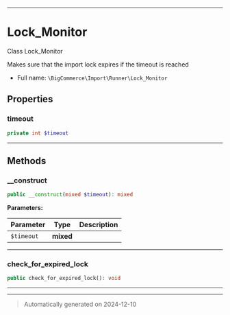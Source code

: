 ***

# Lock_Monitor

Class Lock_Monitor

Makes sure that the import lock expires if the timeout is reached

* Full name: `\BigCommerce\Import\Runner\Lock_Monitor`



## Properties


### timeout



```php
private int $timeout
```






***

## Methods


### __construct



```php
public __construct(mixed $timeout): mixed
```








**Parameters:**

| Parameter | Type | Description |
|-----------|------|-------------|
| `$timeout` | **mixed** |  |





***

### check_for_expired_lock



```php
public check_for_expired_lock(): void
```












***


***
> Automatically generated on 2024-12-10
